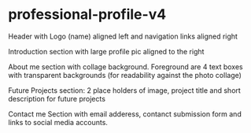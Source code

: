 # professional-profile-v4

Header with Logo (name) aligned left and navigation links aligned right 

Introduction section with large profile pic aligned to the right

About me section with collage background. Foreground are 4 text boxes with transparent backgrounds (for readability against the photo collage) 

Future Projects section: 2 place holders of image, project title and short description for future projects

Contact me Section with email adderess, contanct submission form and links to social media accounts. 
